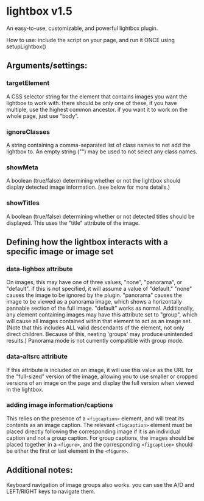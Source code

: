 # lightbox v1.5
An easy-to-use, customizable, and powerful lightbox plugin.

How to use:
include the script on your page, and run it ONCE using setupLightbox()

## Arguments/settings:
### targetElement
A CSS selector string for the element that contains images you want the lightbox to work with. there should be only one of these, if you have multiple, use the highest common ancestor. if you want it to work on the whole page, just use "body".
### ignoreClasses
A string containing a comma-separated list of class names to not add the lightbox to. An empty string ("") may be used to not select any class names.
### showMeta
A boolean (true/false) determining whether or not the lightbox should display detected image information. (see below for more details.)
### showTitles
A boolean (true/false) determining whether or not detected titles should be displayed. This uses the "title" attribute of the image.

## Defining how the lightbox interacts with a specific image or image set
### data-lighbox attribute
On images, this may have one of three values, "none", "panorama", or "default". if this is not specified, it will assume a value of "default." "none" causes the image to be ignored by the plugin. "panorama" causes the image to be viewed as a panorama image, which shows a horizontally pannable section of the full image. "default" works as normal.
Additionally, any element containing images may have this attribute set to "group", which will cause all images contained within that element to act as an image set. (Note that this includes ALL valid descendants of the element, not only direct children. Because of this, nesting 'groups' may produce unintended results.) Panorama mode is not currently compatible with group mode.
### data-altsrc attribute
If this attribute is included on an image, it will use this value as the URL for the "full-sized" version of the image, allowing you to use smaller or cropped versions of an image on the page and display the full version when viewed in the lightbox.
### adding image information/captions
This relies on the presence of a `<figcaption>` element, and will treat its contents as an image caption. The relevant `<figcaption>` element must be placed directly following the corresponding image if it is an individual caption and not a group caption. For group captions, the images should be placed together in a `<figure>`, and the corresponding `<figcaption>` should be either the first or last element in the `<figure>`.
  
## Additional notes:
Keyboard navigation of image groups also works. you can use the A/D and LEFT/RIGHT keys to navigate them.

